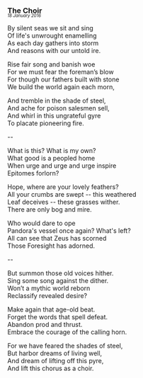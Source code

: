 ### The Choir
<p style="margin:0; margin-top: -1.25rem">
  <em>
    <small><small>18 January 2016</small></small>
  </em>
</p>

By silent seas we sit and sing\
Of life's unwrought enamelling\
As each day gathers into storm\
And reasons with our untold ire.

Rise fair song and banish woe\
For we must fear the foreman’s blow\
For though our fathers built with stone\
We build the world again each morn,

And tremble in the shade of steel,\
And ache for poison salesmen sell,\
And whirl in this ungrateful gyre\
To placate pioneering fire.

--

What is this? What is my own?\
What good is a peopled home\
When urge and urge and urge inspire\
Epitomes forlorn?

Hope, where are your lovely feathers?\
All your crumbs are swept -- this weathered\
Leaf deceives -- these grasses wither.\
There are only bog and mire.

Who would dare to ope\
Pandora's vessel once again? What's left?\
All can see that Zeus has scorned\
Those Foresight has adorned.

--

But summon those old voices hither.\
Sing some song against the dither.\
Won’t a mythic world reborn\
Reclassify revealed desire?

Make again that age-old beat.\
Forget the words that spell defeat.\
Abandon prod and thrust.\
Embrace the courage of the calling horn.

For we have feared the shades of steel,\
But harbor dreams of living well,\
And dream of lifting off this pyre,\
And lift this chorus as a choir.
